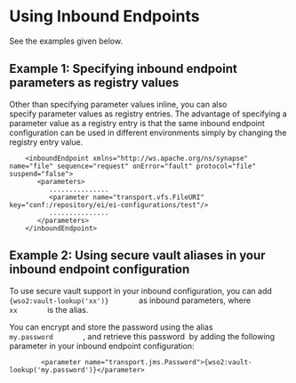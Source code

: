 # Using Inbound Endpoints

See the examples given below.

## Example 1: Specifying inbound endpoint parameters as registry values

Other than specifying parameter values inline, you can also
specify parameter values as registry entries. The advantage of
specifying a parameter value as a registry entry is that the same
inbound endpoint configuration can be used in different environments
simply by changing the registry entry value.

```
    <inboundEndpoint xmlns="http://ws.apache.org/ns/synapse" name="file" sequence="request" onError="fault" protocol="file" suspend="false">
       <parameters>
          ...............
          <parameter name="transport.vfs.FileURI" key="conf:/repository/ei/ei-configurations/test"/>
          ...............
       </parameters>
    </inboundEndpoint>
```

## Example 2: Using secure vault aliases in your inbound endpoint configuration

To use secure vault support in your inbound configuration, you can add
`         {wso2:vault-lookup('xx')}        ` as inbound parameters,
where `         xx        ` is the alias.

You can encrypt and store the password using the alias
`         my.password        ` , and retrieve this password  by adding
the following parameter in your inbound endpoint configuration:

`         <parameter name="transport.jms.Password">{wso2:vault-lookup('my.password')}</parameter>        `